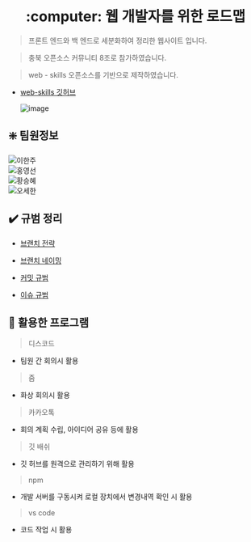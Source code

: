 <!-- ⚠️ This README has been generated from the file(s) "blueprint.md" ⚠️--><h1 align="center">:computer: 웹 개발자를 위한 로드맵</h1>



> 프론트 엔드와 백 엔드로 세분화하여 정리한 웹사이트 입니다.  

> 충북 오픈소스 커뮤니티 8조로 참가하였습니다.

> web - skills 오픈소스를 기반으로 제작하였습니다. 
* [web-skills 깃허브](https://github.com/andreasbm/web-skills)
 

	![image](https://user-images.githubusercontent.com/79635312/132159939-5b024ff4-7576-4fd4-b389-03513b947ab7.png)

	
  
## :sparkle: 팀원정보  
![이한주](https://img.shields.io/badge/충북대학교_소프트웨어학과-이한주-blue)  
![홍영선](https://img.shields.io/badge/충북대학교_소프트웨어학과-홍영선-blue)  
![황승혜](https://img.shields.io/badge/충북대학교_소프트웨어학과-황승혜-blue)  
![오세한](https://img.shields.io/badge/충북대학교_정보통신공학부-오세한-blue)  

## :heavy_check_mark: 규범 정리

* [브랜치 전략](https://github.com/cb-oss2021/oss-roadmap/wiki/%EA%B7%9C%EC%B9%99#%EB%B8%8C%EB%9E%9C%EC%B9%98-%EC%A0%84%EB%9E%B5)

* [브랜치 네이밍](https://github.com/cb-oss2021/oss-roadmap/wiki/%EA%B7%9C%EC%B9%99#%EB%B8%8C%EB%9E%9C%EC%B9%98-%EB%84%A4%EC%9D%B4%EB%B0%8D)

* [커밋 규범](https://github.com/cb-oss2021/oss-roadmap/wiki/%EA%B7%9C%EC%B9%99#%EC%BB%A4%EB%B0%8B-%EA%B7%9C%EB%B2%94)

* [이슈 규범](https://github.com/cb-oss2021/oss-roadmap/wiki/%EA%B7%9C%EC%B9%99#%EC%9D%B4%EC%8A%88-%EA%B7%9C%EB%B2%94)

## :wrench: 활용한 프로그램

> 디스코드  
* 팀원 간 회의시 활용  
> 줌    
* 화상 회의시 활용  
> 카카오톡  
* 회의 계획 수립, 아이디어 공유 등에 활용  
> 깃 배쉬  
*  깃 허브를 원격으로 관리하기 위해 활용  
> npm  
* 개발 서버를 구동시켜 로컬 장치에서 변경내역 확인 시 활용  
> vs code  
* 코드 작업 시 활용  


